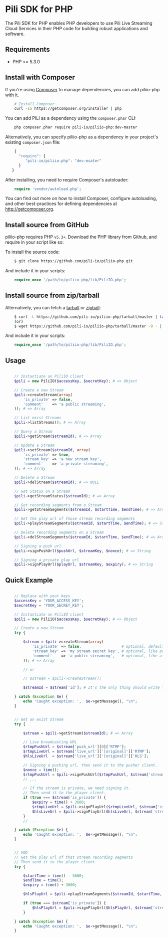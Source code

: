 # Pili SDK for PHP

The Pili SDK for PHP enables PHP developers to use Pili Live Streaming Cloud Services in their PHP code for building robust applications and software.

## Requirements

- PHP >= 5.3.0

## Install with Composer

If you're using [Composer](http://getcomposer.org) to manage dependencies, you can add piliio-php with it.

```bash
    # Install Composer
    curl -sS https://getcomposer.org/installer | php
```

You can add PILI as a dependency using the `composer.phar` CLI:

```bash
    php composer.phar require pili-io/piliio-php:dev-master
```

Alternatively, you can specify piliio-php as a dependency in your project's
existing `composer.json` file:

```js
    {
      "require": {
         "pili-io/piliio-php": "dev-msater"
      }
   }
 ```

After installing, you need to require Composer's autoloader:

```php
    require 'vendor/autoload.php';
```

You can find out more on how to install Composer, configure autoloading, and
other best-practices for defining dependencies at <http://getcomposer.org>.

## Install source from GitHub

piliio-php requires PHP `v5.3+`. Download the PHP library from Github, and require in your script like so:

To install the source code:

```bash
    $ git clone https://github.com/pili-io/piliio-php.git
```

And include it in your scripts:

```php
    require_once '/path/to/piliio-php/lib/PiliIO.php';
```

## Install source from zip/tarball

Alternatively, you can fetch a [tarball](https://github.com/pili-io/piliio-php/tarball/master) or [zipball](https://github.com/pili-io/piliio-php/zipball/master):

```bash
    $ curl -L https://github.com/pili-io/piliio-php/tarball/master | tar xzv
    (or)
    $ wget https://github.com/pili-io/piliio-php/tarball/master -O - | tar xzv
```

And include it in your scripts:

```php
    require_once '/path/to/piliio-php/lib/PiliIO.php';
```

## Usage

```php

    // Instantiate an PiliIO client
    $pili = new PiliIO($accessKey, $secretKey); # => Object

    // Create a new Stream
    $pili->createStream(array(
        'is_private' => false, 
        'comment'    => 'a public streaming',
    )); # => Array

    // List exist Streams
    $pili->listStreams(); # => Array

    // Query a Stream
    $pili->getStream($streamId); # => Array

    // Update a Stream
    $pili->setStream($streamId, array(
        'is_private' => true, 
        'stream_key' => 'a new stream key', 
        'comment'    => 'a private streaming',
    )); # => Array

    // Delete a Stream
    $pili->delStream($streamId); # => NULL

    // Get Status on a Stream
    $pili->getStreamStatus($streamId); # => Array

    // Get recording segments from a Stream
    $pili->getStreamSegments($streamId, $startTime, $endTime); # => Array

    // Get the play url of those stream recording segments
    $pili->playStreamSegments($streamId, $startTime, $endTime); # => String

    // Delete recording segments on a Stream
    $pili->delStreamSegments($streamId, $startTime, $endTime); # => Array

    // Signing a push url
    $pili->signPushUrl($pushUrl, $streamKey, $nonce); # => String

    // Signing a private play url
    $pili->signPlayUrl($playUrl, $streamKey, $expiry); # => String

```

## Quick Example

```php

    // Replace with your keys
    $accessKey = 'YOUR_ACCESS_KEY';
    $secretKey = 'YOUR_SECRET_KEY';

    // Instantiate an PiliIO client
    $pili = new PiliIO($accessKey, $secretKey); # => Object

    // Create a new Stream
    try {

        $stream = $pili->createStream(array(
            'is_private' => false,                  # optional, default is false
            'stream_key' => 'my stream secret key', # optional, like password, default is auto generated
            'comment'    => 'a public streaming',   # optional, like a alias
        )); # => Array

        // or

        // $stream = $pili->createStream();

        $streamId = $stream['id']; # It's the only thing should write to the database

    } catch (Exception $e) {
        echo 'Caught exception: ',  $e->getMessage(), "\n";
    }


    // Get an exist Stream
    try {

        $stream = $pili->getStream($streamId); # => Array

        // Live broadcasting URL
        $rtmpPushUrl = $stream['push_url'][0]['RTMP'];
        $rtmpLiveUrl = $stream['live_url']['[original]']['RTMP'];
        $hlsLiveUrl  = $stream['live_url']['[original]']['HLS'];

        // Signing a pushing url, then send it to the pusher client.
        $nonce = time();
        $rtmpPushUrl = $pili->signPushUrl($rtmpPushUrl, $stream['stream_key'], $nonce); # => String
        // ...

        // If the stream is private, we need signing it.
        // Then send it to the player client.
        if (true === $stream['is_private']) {
            $expiry = time() + 3600;
            $rtmpLiveUrl = $pili->signPlayUrl($rtmpLiveUrl, $stream['stream_key'], $expiry); # => String
            $hlsLiveUrl = $pili->signPlayUrl($hlsLiveUrl, $stream['stream_key'], $expiry); # => String
        }
        // ...

    } catch (Exception $e) {
        echo 'Caught exception: ',  $e->getMessage(), "\n";
    }


    // VOD
    // Get the play url of that stream recording segments
    // Then send it to the player client.
    try {

        $startTime = time() - 3600;
        $endTime = time();
        $expiry = time() + 3600;

        $hlsPlayUrl = $pili->playStreamSegments($streamId, $startTime, $endTime); # => String

        if (true === $stream['is_private']) {
            $hlsPlayUrl = $pili->signPlayUrl($hlsPlayUrl, $stream['stream_key'], $expiry); # => String
        }

    } catch (Exception $e) {
        echo 'Caught exception: ',  $e->getMessage(), "\n";
    }

```
